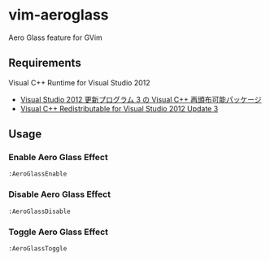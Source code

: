 vim-aeroglass
=============

Aero Glass feature for GVim

Requirements
------------

Visual C++ Runtime for Visual Studio 2012

- [Visual Studio 2012 更新プログラム 3 の Visual C++ 再頒布可能パッケージ](http://www.microsoft.com/ja-jp/download/details.aspx?id=30679)
- [Visual C++ Redistributable for Visual Studio 2012 Update 3](http://www.microsoft.com/en-us/download/details.aspx?id=30679)

Usage
-----

### Enable Aero Glass Effect

`:AeroGlassEnable`

### Disable Aero Glass Effect

`:AeroGlassDisable`

### Toggle Aero Glass Effect
`:AeroGlassToggle`
